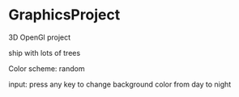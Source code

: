 # GraphicsProject
3D OpenGl project

ship with
lots of trees

Color scheme: random

input: press any key to change background color from day to night

